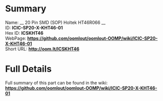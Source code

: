 
Summary
=================
  
Name: __ 20 Pin SMD (SOP) Holtek HT46R066 __    
ID: __ICIC-SP20-X-KHT46-01__   
Hex ID: __ICSKHT46__   
WebPage: __https://github.com/oomlout/oomlout-OOMP/wiki/ICIC-SP20-X-KHT46-01__   
Short URL: __http://oom.lt/ICSKHT46__   

Full Details
==========================
Full summary of this part can be found in the wiki:   
__https://github.com/oomlout/oomlout-OOMP/wiki/ICIC-SP20-X-KHT46-01__    

